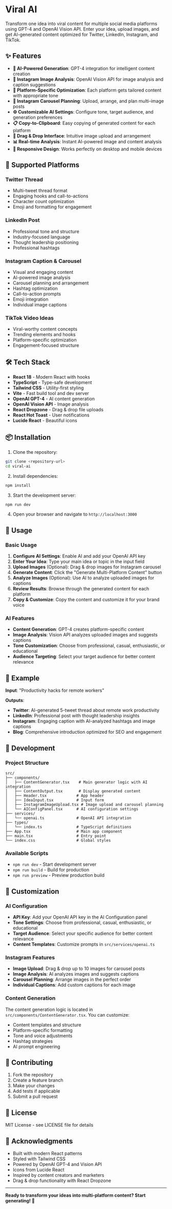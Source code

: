 # Viral AI

Transform one idea into viral content for multiple social media platforms using GPT-4 and OpenAI Vision API. Enter your idea, upload images, and get AI-generated content optimized for Twitter, LinkedIn, Instagram, and TikTok.

## ✨ Features

- **🤖 AI-Powered Generation**: GPT-4 integration for intelligent content creation
- **📸 Instagram Image Analysis**: OpenAI Vision API for image analysis and caption suggestions
- **🎯 Platform-Specific Optimization**: Each platform gets tailored content with appropriate tone
- **📱 Instagram Carousel Planning**: Upload, arrange, and plan multi-image posts
- **⚙️ Customizable AI Settings**: Configure tone, target audience, and generation preferences
- **📋 Copy-to-Clipboard**: Easy copying of generated content for each platform
- **🎨 Drag & Drop Interface**: Intuitive image upload and arrangement
- **📊 Real-time Analysis**: Instant AI-powered image and content analysis
- **📱 Responsive Design**: Works perfectly on desktop and mobile devices

## 🚀 Supported Platforms

### Twitter Thread
- Multi-tweet thread format
- Engaging hooks and call-to-actions
- Character count optimization
- Emoji and formatting for engagement

### LinkedIn Post
- Professional tone and structure
- Industry-focused language
- Thought leadership positioning
- Professional hashtags

### Instagram Caption & Carousel
- Visual and engaging content
- AI-powered image analysis
- Carousel planning and arrangement
- Hashtag optimization
- Call-to-action prompts
- Emoji integration
- Individual image captions

### TikTok Video Ideas
- Viral-worthy content concepts
- Trending elements and hooks
- Platform-specific optimization
- Engagement-focused structure

## 🛠️ Tech Stack

- **React 18** - Modern React with hooks
- **TypeScript** - Type-safe development
- **Tailwind CSS** - Utility-first styling
- **Vite** - Fast build tool and dev server
- **OpenAI GPT-4** - AI content generation
- **OpenAI Vision API** - Image analysis
- **React Dropzone** - Drag & drop file uploads
- **React Hot Toast** - User notifications
- **Lucide React** - Beautiful icons

## 📦 Installation

1. Clone the repository:
```bash
git clone <repository-url>
cd viral-ai
```

2. Install dependencies:
```bash
npm install
```

3. Start the development server:
```bash
npm run dev
```

4. Open your browser and navigate to `http://localhost:3000`

## 🎯 Usage

### Basic Usage
1. **Configure AI Settings**: Enable AI and add your OpenAI API key
2. **Enter Your Idea**: Type your main idea or topic in the input field
3. **Upload Images** (Optional): Drag & drop images for Instagram carousel
4. **Generate Content**: Click the "Generate Multi-Platform Content" button
5. **Analyze Images** (Optional): Use AI to analyze uploaded images for captions
6. **Review Results**: Browse through the generated content for each platform
7. **Copy & Customize**: Copy the content and customize it for your brand voice

### AI Features
- **Content Generation**: GPT-4 creates platform-specific content
- **Image Analysis**: Vision API analyzes uploaded images and suggests captions
- **Tone Customization**: Choose from professional, casual, enthusiastic, or educational
- **Audience Targeting**: Select your target audience for better content relevance

## 📝 Example

**Input**: "Productivity hacks for remote workers"

**Outputs**:
- **Twitter**: AI-generated 5-tweet thread about remote work productivity
- **LinkedIn**: Professional post with thought leadership insights
- **Instagram**: Engaging caption with AI-analyzed hashtags and image captions
- **Blog**: Comprehensive introduction optimized for SEO and engagement

## 🔧 Development

### Project Structure
```
src/
├── components/
│   ├── ContentGenerator.tsx    # Main generator logic with AI integration
│   ├── ContentOutput.tsx       # Display generated content
│   ├── Header.tsx             # App header
│   ├── IdeaInput.tsx          # Input form
│   ├── InstagramImageUpload.tsx # Image upload and carousel planning
│   └── AIConfigPanel.tsx      # AI configuration settings
├── services/
│   └── openai.ts              # OpenAI API integration
├── types/
│   └── index.ts               # TypeScript definitions
├── App.tsx                    # Main app component
├── main.tsx                   # Entry point
└── index.css                  # Global styles
```

### Available Scripts

- `npm run dev` - Start development server
- `npm run build` - Build for production
- `npm run preview` - Preview production build

## 🎨 Customization

### AI Configuration
- **API Key**: Add your OpenAI API key in the AI Configuration panel
- **Tone Settings**: Choose from professional, casual, enthusiastic, or educational
- **Target Audience**: Select your specific audience for better content relevance
- **Content Templates**: Customize prompts in `src/services/openai.ts`

### Instagram Features
- **Image Upload**: Drag & drop up to 10 images for carousel posts
- **Image Analysis**: AI analyzes images and suggests captions
- **Carousel Planning**: Arrange images in the perfect order
- **Individual Captions**: Add custom captions for each image

### Content Generation
The content generation logic is located in `src/components/ContentGenerator.tsx`. You can customize:
- Content templates and structure
- Platform-specific formatting
- Tone and voice adjustments
- Hashtag strategies
- AI prompt engineering

## 🤝 Contributing

1. Fork the repository
2. Create a feature branch
3. Make your changes
4. Add tests if applicable
5. Submit a pull request

## 📄 License

MIT License - see LICENSE file for details

## 🙏 Acknowledgments

- Built with modern React patterns
- Styled with Tailwind CSS
- Powered by OpenAI GPT-4 and Vision API
- Icons from Lucide React
- Inspired by content creators and marketers
- Drag & drop functionality with React Dropzone

---

**Ready to transform your ideas into multi-platform content? Start generating! 🚀** 